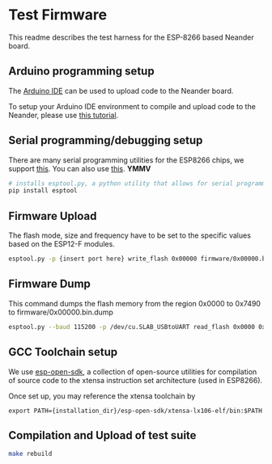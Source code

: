 # Test Firmware

This readme describes the test harness for the ESP-8266 based Neander board.

## Arduino programming setup

The [Arduino IDE](https://www.arduino.cc/en/Main/Software) can be used to upload code to the Neander board.

To setup your Arduino IDE environment to compile and upload code to the Neander, please use [this tutorial](https://learn.adafruit.com/adafruit-feather-huzzah-esp8266/using-arduino-ide).

## Serial programming/debugging setup

There are many serial programming utilities for the ESP8266 chips, we support [this](https://github.com/themadinventor/esptool). You can also use [this](https://github.com/igrr/esptool-ck). **YMMV**

``` sh
# installs esptool.py, a python utility that allows for serial programming and debugging of ESP8266 chips
pip install esptool
```

## Firmware Upload

The flash mode, size and frequency have to be set to the specific values based on the ESP12-F modules.

``` sh
esptool.py -p {insert port here} write_flash 0x00000 firmware/0x00000.bin 0x40000 firmware/0x40000.bin --flash_mode dio --flash_size 32m --flash_freq 40m
```

## Firmware Dump

This command dumps the flash memory from the region 0x0000 to 0x7490 to firmware/0x00000.bin.dump

``` sh
esptool.py --baud 115200 -p /dev/cu.SLAB_USBtoUART read_flash 0x0000 0x7490 firmware/0x00000.bin.dump
```

## GCC Toolchain setup

We use [esp-open-sdk](https://github.com/pfalcon/esp-open-sdk), a collection of open-source utilities for compilation of source code to the xtensa instruction set architecture (used in ESP8266).

Once set up, you may reference the xtensa toolchain by 

```
export PATH={installation_dir}/esp-open-sdk/xtensa-lx106-elf/bin:$PATH
```


## Compilation and Upload of test suite

```sh
make rebuild
```
